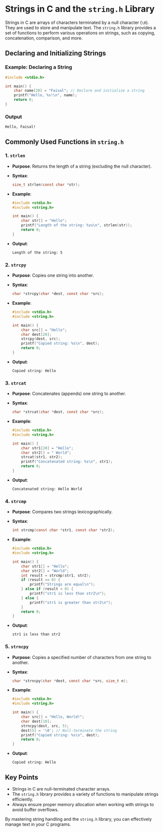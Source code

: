 # Strings in C and the `string.h` Library

Strings in C are arrays of characters terminated by a null character (`\0`). They are used to store and manipulate text. The `string.h` library provides a set of functions to perform various operations on strings, such as copying, concatenation, comparison, and more.

## Declaring and Initializing Strings

### Example: Declaring a String

```c
#include <stdio.h>

int main() {
    char name[20] = "Faisal"; // Declare and initialize a string
    printf("Hello, %s!\n", name);
    return 0;
}
```

### Output

```
Hello, Faisal!
```

## Commonly Used Functions in `string.h`

### 1. `strlen`

- **Purpose**: Returns the length of a string (excluding the null character).
- **Syntax**:
  ```c
  size_t strlen(const char *str);
  ```
- **Example**:

  ```c
  #include <stdio.h>
  #include <string.h>

  int main() {
      char str[] = "Hello";
      printf("Length of the string: %zu\n", strlen(str));
      return 0;
  }
  ```

- **Output**:
  ```
  Length of the string: 5
  ```

### 2. `strcpy`

- **Purpose**: Copies one string into another.
- **Syntax**:
  ```c
  char *strcpy(char *dest, const char *src);
  ```
- **Example**:

  ```c
  #include <stdio.h>
  #include <string.h>

  int main() {
      char src[] = "Hello";
      char dest[20];
      strcpy(dest, src);
      printf("Copied string: %s\n", dest);
      return 0;
  }
  ```

- **Output**:
  ```
  Copied string: Hello
  ```

### 3. `strcat`

- **Purpose**: Concatenates (appends) one string to another.
- **Syntax**:
  ```c
  char *strcat(char *dest, const char *src);
  ```
- **Example**:

  ```c
  #include <stdio.h>
  #include <string.h>

  int main() {
      char str1[20] = "Hello";
      char str2[] = " World";
      strcat(str1, str2);
      printf("Concatenated string: %s\n", str1);
      return 0;
  }
  ```

- **Output**:
  ```
  Concatenated string: Hello World
  ```

### 4. `strcmp`

- **Purpose**: Compares two strings lexicographically.
- **Syntax**:
  ```c
  int strcmp(const char *str1, const char *str2);
  ```
- **Example**:

  ```c
  #include <stdio.h>
  #include <string.h>

  int main() {
      char str1[] = "Hello";
      char str2[] = "World";
      int result = strcmp(str1, str2);
      if (result == 0) {
          printf("Strings are equal\n");
      } else if (result < 0) {
          printf("str1 is less than str2\n");
      } else {
          printf("str1 is greater than str2\n");
      }
      return 0;
  }
  ```

- **Output**:
  ```
  str1 is less than str2
  ```

### 5. `strncpy`

- **Purpose**: Copies a specified number of characters from one string to another.
- **Syntax**:
  ```c
  char *strncpy(char *dest, const char *src, size_t n);
  ```
- **Example**:

  ```c
  #include <stdio.h>
  #include <string.h>

  int main() {
      char src[] = "Hello, World!";
      char dest[10];
      strncpy(dest, src, 5);
      dest[5] = '\0'; // Null-terminate the string
      printf("Copied string: %s\n", dest);
      return 0;
  }
  ```

- **Output**:
  ```
  Copied string: Hello
  ```

## Key Points

- Strings in C are null-terminated character arrays.
- The `string.h` library provides a variety of functions to manipulate strings efficiently.
- Always ensure proper memory allocation when working with strings to avoid buffer overflows.

By mastering string handling and the `string.h` library, you can effectively manage text in your C programs.
